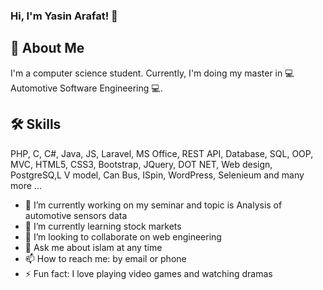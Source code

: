 ###  Hi, I'm Yasin Arafat! 👋
## 🚀 About Me
I'm a computer science student. Currently, I'm doing my master in 💻 Automotive Software Engineering 💻.
## 🛠 Skills
PHP, C, C#, Java, JS, Laravel, MS Office, REST API, Database, SQL, OOP, MVC, HTML5, CSS3, Bootstrap, JQuery, DOT NET, Web design, PostgreSQ,L V model, Can Bus, ISpin, WordPress, Selenieum and many more ...

- 🔭 I’m currently working on my seminar and topic is Analysis of automotive sensors data
- 🌱 I’m currently learning stock markets
- 👯 I’m looking to collaborate on web engineering
- 💬 Ask me about islam at any time
- 📫 How to reach me: by email or phone
- ⚡ Fun fact: I love playing video games and watching dramas
